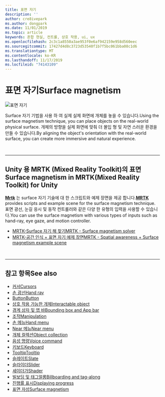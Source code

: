 ```yaml
---
title: 표면 자기
description: ''
author: cre8ivepark
ms.author: dongpark
ms.date: 11/01/2019
ms.topic: article
keywords: 혼합 현실, 컨트롤, 상호 작용, ui, ux
ms.openlocfilehash: 2c3c1a8550a3ae953f0e6af942159e958d560eec
ms.sourcegitcommit: 17427d4d8c3723d53540f1b7f5bc061bba08c1d6
ms.translationtype: MT
ms.contentlocale: ko-KR
ms.lasthandoff: 11/17/2019
ms.locfileid: "74143109"
---
```

# <a name="surface-magnetism"></a><span data-ttu-id="acfdd-103">표면 자기</span><span class="sxs-lookup"><span data-stu-id="acfdd-103">Surface magnetism</span></span>

![표면 자기](images/UX/MRTK_SurfaceMagnetism.gif)

<span data-ttu-id="acfdd-105">Surface 자기 기법을 사용 하 여 실제 실제 화면에 개체를 놓을 수 있습니다.</span><span class="sxs-lookup"><span data-stu-id="acfdd-105">Using the surface magnetism technique, you can place objects on the real-world physical surface.</span></span> <span data-ttu-id="acfdd-106">개체의 방향을 실제 화면에 맞춰 더 몰입 형 및 자연 스러운 환경을 만들 수 있습니다.</span><span class="sxs-lookup"><span data-stu-id="acfdd-106">By aligning the object's orientation with the real-world surface, you can create more immersive and natural experience.</span></span>

<br>

---

## <a name="surface-magnetism-in-mrtkmixed-reality-toolkit-for-unity"></a><span data-ttu-id="acfdd-107">Unity 용 MRTK (Mixed Reality Toolkit)의 표면</span><span class="sxs-lookup"><span data-stu-id="acfdd-107">Surface magnetism in MRTK(Mixed Reality Toolkit) for Unity</span></span>
<span data-ttu-id="acfdd-108">**[Mrtk](https://github.com/Microsoft/MixedRealityToolkit-Unity)** 는 surface 자기 기술에 대 한 스크립트와 예제 장면을 제공 합니다.</span><span class="sxs-lookup"><span data-stu-id="acfdd-108">**[MRTK](https://github.com/Microsoft/MixedRealityToolkit-Unity)** provides scripts and example scene for the surface magnetism technique.</span></span> <span data-ttu-id="acfdd-109">표면 광선, 눈길 응시 및 동작 컨트롤러와 같은 다양 한 유형의 입력을 사용할 수 있습니다.</span><span class="sxs-lookup"><span data-stu-id="acfdd-109">You can use the surface magnetism with various types of inputs such as hand-ray, eye gaze, and motion controller.</span></span>

* [<span data-ttu-id="acfdd-110">MRTK-Surface 자기 해 찾기</span><span class="sxs-lookup"><span data-stu-id="acfdd-110">MRTK - Surface magnetism solver</span></span>](https://microsoft.github.io/MixedRealityToolkit-Unity/Documentation/README_Solver.html#surfacemagnetism)
* [<span data-ttu-id="acfdd-111">MRTK-공간 인식 + 표면 자기 예제 장면</span><span class="sxs-lookup"><span data-stu-id="acfdd-111">MRTK - Spatial awareness + Surface magnetism example scene</span></span>](https://github.com/microsoft/MixedRealityToolkit-Unity/blob/mrtk_development/Assets/MixedRealityToolkit.Examples/Demos/Solvers/Scenes/SurfaceMagnetismSpatialAwarenessExample.unity)


<br>

---

## <a name="see-also"></a><span data-ttu-id="acfdd-112">참고 항목</span><span class="sxs-lookup"><span data-stu-id="acfdd-112">See also</span></span>

* [<span data-ttu-id="acfdd-113">커서</span><span class="sxs-lookup"><span data-stu-id="acfdd-113">Cursors</span></span>](cursors.md)
* [<span data-ttu-id="acfdd-114">손 광선</span><span class="sxs-lookup"><span data-stu-id="acfdd-114">Hand ray</span></span>](point-and-commit.md)
* [<span data-ttu-id="acfdd-115">Button</span><span class="sxs-lookup"><span data-stu-id="acfdd-115">Button</span></span>](button.md)
* [<span data-ttu-id="acfdd-116">상호 작용 가능한 개체</span><span class="sxs-lookup"><span data-stu-id="acfdd-116">Interactable object</span></span>](interactable-object.md)
* [<span data-ttu-id="acfdd-117">경계 상자 및 앱 바</span><span class="sxs-lookup"><span data-stu-id="acfdd-117">Bounding box and App bar</span></span>](app-bar-and-bounding-box.md)
* [<span data-ttu-id="acfdd-118">조작</span><span class="sxs-lookup"><span data-stu-id="acfdd-118">Manipulation</span></span>](direct-manipulation.md)
* [<span data-ttu-id="acfdd-119">손 메뉴</span><span class="sxs-lookup"><span data-stu-id="acfdd-119">Hand menu</span></span>](hand-menu.md)
* [<span data-ttu-id="acfdd-120">Near 메뉴</span><span class="sxs-lookup"><span data-stu-id="acfdd-120">Near menu</span></span>](near-menu.md)
* [<span data-ttu-id="acfdd-121">개체 컬렉션</span><span class="sxs-lookup"><span data-stu-id="acfdd-121">Object collection</span></span>](object-collection.md)
* [<span data-ttu-id="acfdd-122">음성 명령</span><span class="sxs-lookup"><span data-stu-id="acfdd-122">Voice command</span></span>](voice-input.md)
* [<span data-ttu-id="acfdd-123">키보드</span><span class="sxs-lookup"><span data-stu-id="acfdd-123">Keyboard</span></span>](keyboard.md)
* [<span data-ttu-id="acfdd-124">Tooltip</span><span class="sxs-lookup"><span data-stu-id="acfdd-124">Tooltip</span></span>](tooltip.md)
* [<span data-ttu-id="acfdd-125">슬레이트</span><span class="sxs-lookup"><span data-stu-id="acfdd-125">Slate</span></span>](slate.md)
* [<span data-ttu-id="acfdd-126">슬라이더</span><span class="sxs-lookup"><span data-stu-id="acfdd-126">Slider</span></span>](slider.md)
* [<span data-ttu-id="acfdd-127">셰이더가</span><span class="sxs-lookup"><span data-stu-id="acfdd-127">Shader</span></span>](shader.md)
* [<span data-ttu-id="acfdd-128">빌보딩 및 태그얼롱</span><span class="sxs-lookup"><span data-stu-id="acfdd-128">Billboarding and tag-along</span></span>](billboarding-and-tag-along.md)
* [<span data-ttu-id="acfdd-129">진행률 표시</span><span class="sxs-lookup"><span data-stu-id="acfdd-129">Displaying progress</span></span>](progress.md)
* [<span data-ttu-id="acfdd-130">표면 자성</span><span class="sxs-lookup"><span data-stu-id="acfdd-130">Surface magnetism</span></span>](surface-magnetism.md)
